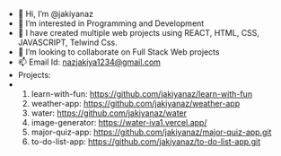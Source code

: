 - 👋 Hi, I’m @jakiyanaz
- 👀 I’m interested in Programming and Development
- 🌱 I have created multiple web projects using REACT, HTML, CSS, JAVASCRIPT, Telwind Css. 
- 💞️ I’m looking to collaborate on Full Stack Web projects
- 📫 Email Id: nazjakiya1234@gmail.com
- Projects:
-   1. learn-with-fun: https://github.com/jakiyanaz/learn-with-fun
    2. weather-app: https://github.com/jakiyanaz/weather-app
    3. water: https://github.com/jakiyanaz/water
    4. image-generator: https://water-iva1.vercel.app/
    5. major-quiz-app: https://github.com/jakiyanaz/major-quiz-app.git
    6. to-do-list-app: https://github.com/jakiyanaz/to-do-list-app.git

<!---
jakiyanaz/jakiyanaz is a ✨ special ✨ repository because its `README.md` (this file) appears on your GitHub profile.
You can click the Preview link to take a look at your changes.
--->
